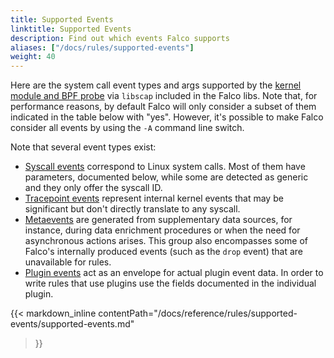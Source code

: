 ```yaml
---
title: Supported Events
linktitle: Supported Events
description: Find out which events Falco supports
aliases: ["/docs/rules/supported-events"]
weight: 40
---
```


Here are the system call event types and args supported by the [kernel module and BPF probe](/docs/event-sources/drivers) via `libscap` included in the Falco libs. Note that, for performance reasons, by default Falco will only consider a subset of them indicated in the table below with "yes". However, it's possible to make Falco consider all events by using the `-A` command line switch.

Note that several event types exist:
* [Syscall events](#syscall-events) correspond to Linux system calls. Most of them have parameters, documented below, while some are detected as generic and they only offer the syscall ID.
* [Tracepoint events](#tracepoint-events) represent internal kernel events that may be significant but don't directly translate to any syscall.
* [Metaevents](#metaevents) are generated from supplementary data sources, for instance, during data enrichment procedures or when the need for asynchronous actions arises. This group also encompasses some of Falco's internally produced events (such as the `drop` event) that are unavailable for rules.
* [Plugin events](#plugin-events) act as an envelope for actual plugin event data. In order to write rules that use plugins use the fields documented in the individual plugin.

<!--
generated with:
falco --list-syscall-events --markdown
-->

{{< markdown_inline
    contentPath="/docs/reference/rules/supported-events/supported-events.md"
>}}
